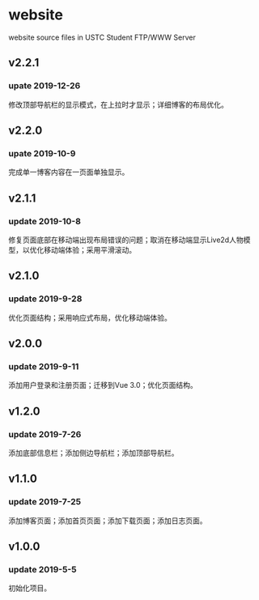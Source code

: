 # website

website source files in USTC Student FTP/WWW Server

## v2.2.1

### upate 2019-12-26

修改顶部导航栏的显示模式，在上拉时才显示；详细博客的布局优化。

## v2.2.0

### upate 2019-10-9

完成单一博客内容在一页面单独显示。

## v2.1.1

### update 2019-10-8

修复页面底部在移动端出现布局错误的问题；取消在移动端显示Live2d人物模型，以优化移动端体验；采用平滑滚动。

## v2.1.0

### update 2019-9-28

优化页面结构；采用响应式布局，优化移动端体验。

## v2.0.0

### update 2019-9-11

添加用户登录和注册页面；迁移到Vue 3.0；优化页面结构。

## v1.2.0

### update 2019-7-26

添加底部信息栏；添加侧边导航栏；添加顶部导航栏。

## v1.1.0

### update 2019-7-25

添加博客页面；添加首页页面；添加下载页面；添加日志页面。

## v1.0.0

### update 2019-5-5

初始化项目。
